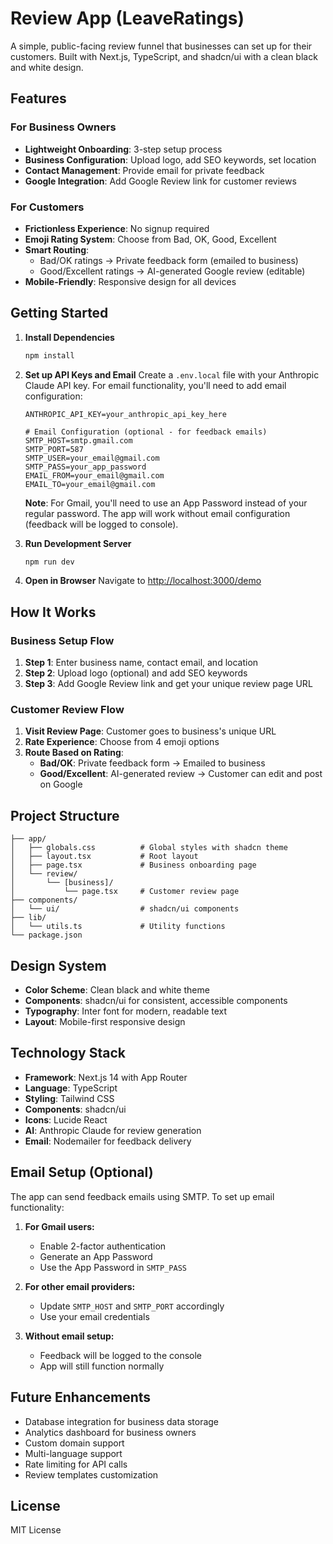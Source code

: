 # Review App (LeaveRatings)

A simple, public-facing review funnel that businesses can set up for their customers. Built with Next.js, TypeScript, and shadcn/ui with a clean black and white design.

## Features

### For Business Owners
- **Lightweight Onboarding**: 3-step setup process
- **Business Configuration**: Upload logo, add SEO keywords, set location
- **Contact Management**: Provide email for private feedback
- **Google Integration**: Add Google Review link for customer reviews

### For Customers
- **Frictionless Experience**: No signup required
- **Emoji Rating System**: Choose from Bad, OK, Good, Excellent
- **Smart Routing**: 
  - Bad/OK ratings → Private feedback form (emailed to business)
  - Good/Excellent ratings → AI-generated Google review (editable)
- **Mobile-Friendly**: Responsive design for all devices

## Getting Started

1. **Install Dependencies**
   ```bash
   npm install
   ```

2. **Set up API Keys and Email**
   Create a `.env.local` file with your Anthropic Claude API key. For email functionality, you'll need to add email configuration:
   ```
   ANTHROPIC_API_KEY=your_anthropic_api_key_here
   
   # Email Configuration (optional - for feedback emails)
   SMTP_HOST=smtp.gmail.com
   SMTP_PORT=587
   SMTP_USER=your_email@gmail.com
   SMTP_PASS=your_app_password
   EMAIL_FROM=your_email@gmail.com
   EMAIL_TO=your_email@gmail.com
   ```
   
   **Note**: For Gmail, you'll need to use an App Password instead of your regular password. The app will work without email configuration (feedback will be logged to console).

3. **Run Development Server**
   ```bash
   npm run dev
   ```

4. **Open in Browser**
   Navigate to [http://localhost:3000/demo](http://localhost:3000/demo)

## How It Works

### Business Setup Flow
1. **Step 1**: Enter business name, contact email, and location
2. **Step 2**: Upload logo (optional) and add SEO keywords
3. **Step 3**: Add Google Review link and get your unique review page URL

### Customer Review Flow
1. **Visit Review Page**: Customer goes to business's unique URL
2. **Rate Experience**: Choose from 4 emoji options
3. **Route Based on Rating**:
   - **Bad/OK**: Private feedback form → Emailed to business
   - **Good/Excellent**: AI-generated review → Customer can edit and post on Google

## Project Structure

```
├── app/
│   ├── globals.css          # Global styles with shadcn theme
│   ├── layout.tsx           # Root layout
│   ├── page.tsx             # Business onboarding page
│   └── review/
│       └── [business]/
│           └── page.tsx     # Customer review page
├── components/
│   └── ui/                  # shadcn/ui components
├── lib/
│   └── utils.ts             # Utility functions
└── package.json
```

## Design System

- **Color Scheme**: Clean black and white theme
- **Components**: shadcn/ui for consistent, accessible components
- **Typography**: Inter font for modern, readable text
- **Layout**: Mobile-first responsive design

## Technology Stack

- **Framework**: Next.js 14 with App Router
- **Language**: TypeScript
- **Styling**: Tailwind CSS
- **Components**: shadcn/ui
- **Icons**: Lucide React
- **AI**: Anthropic Claude for review generation
- **Email**: Nodemailer for feedback delivery

## Email Setup (Optional)

The app can send feedback emails using SMTP. To set up email functionality:

1. **For Gmail users:**
   - Enable 2-factor authentication
   - Generate an App Password
   - Use the App Password in `SMTP_PASS`

2. **For other email providers:**
   - Update `SMTP_HOST` and `SMTP_PORT` accordingly
   - Use your email credentials

3. **Without email setup:**
   - Feedback will be logged to the console
   - App will still function normally

## Future Enhancements

- Database integration for business data storage
- Analytics dashboard for business owners
- Custom domain support
- Multi-language support
- Rate limiting for API calls
- Review templates customization

## License

MIT License
